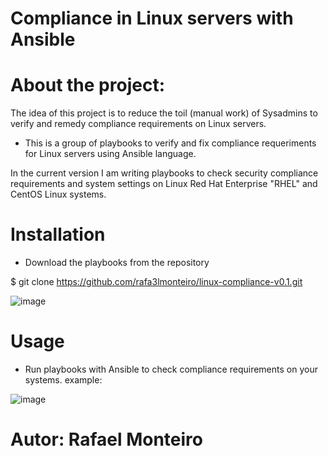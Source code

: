 # Compliance in Linux servers with Ansible

# About the project:

The idea of this project is to reduce the toil (manual work) of Sysadmins to verify and remedy compliance requirements on Linux servers.

- This is a group of playbooks to verify and fix compliance requeriments for Linux servers using Ansible language.

In the current version I am writing playbooks to check security compliance requirements and system settings on Linux Red Hat Enterprise "RHEL" and CentOS Linux systems. 


# Installation
- Download the playbooks from the repository

$ git clone https://github.com/rafa3lmonteiro/linux-compliance-v0.1.git

![image](https://user-images.githubusercontent.com/42952730/215285915-6262d176-7458-4f9c-b670-9f5be3c1151d.png)



# Usage

- Run playbooks with Ansible to check compliance requirements on your systems.
    example:

![image](https://user-images.githubusercontent.com/42952730/215286768-445b4f83-7ad0-4dcd-afae-7cc774302cc9.png)






# Autor: Rafael Monteiro
